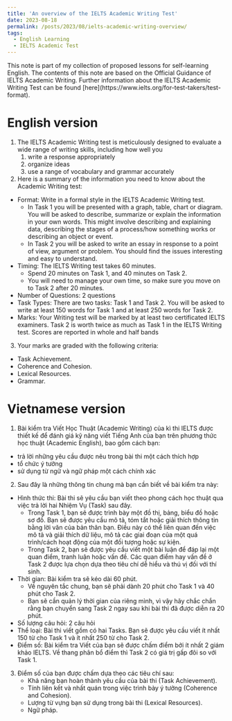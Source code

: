 ```yaml
---
title: 'An overview of the IELTS Academic Writing Test'
date: 2023-08-18
permalink: /posts/2023/08/ielts-academic-writing-overview/
tags:
  - English Learning
  - IELTS Academic Test
---
```


<aside>
This note is part of my collection of proposed lessons for self-learning English. The contents of this note are based on the Official Guidance of IELTS Academic Writing. Further information about the IELTS Academic Writing Test can be found [here](https://www.ielts.org/for-test-takers/test-format).
</aside>

# English version 
1. The IELTS Academic Writing test is meticulously designed to evaluate a wide range of writing skills, including how well you
    1. write a response appropriately
    2. organize ideas
    3. use a range of vocabulary and grammar accurately
2. Here is a summary of the information you need to know about the Academic Writing test:
  * Format: Write in a formal style in the IELTS Academic Writing test.
    - In Task 1 you will be presented with a graph, table, chart or diagram. You will be asked to describe, summarize or explain the information in your own words. This might involve describing and explaining data, describing the stages of a process/how something works or describing an object or event. 
    - In Task 2 you will be asked to write an essay in response to a point of view, argument or problem. You should find the issues interesting and easy to understand.  
  * Timing: The IELTS Writing test takes 60 minutes. 
    - Spend 20 minutes on Task 1, and 40 minutes on Task 2. 
    - You will need to manage your own time, so make sure you move on to Task 2 after 20 minutes.
  * Number of Questions: 2 questions
  * Task Types: There are two tasks: Task 1 and Task 2. You will be asked to write at least 150 words for Task 1 and at least 250 words for Task 2.
  * Marks: Your Writing test will be marked by at least two certificated IELTS examiners. Task 2 is worth twice as much as Task 1 in the IELTS Writing test. Scores are reported in whole and half bands

3. Your marks are graded with the following criteria:
  * Task Achievement.
  * Coherence and Cohesion.
  * Lexical Resources.
  * Grammar.

# Vietnamese version 
1. Bài kiểm tra Viết Học Thuật (Academic Writing) của kì thi IELTS được thiết kế để đánh giá kỹ năng viết Tiếng Anh của bạn trên phương thức học thuật (Academic English), bao gồm cách bạn:
  * trả lời những yêu cầu được nêu trong bài thi một cách thích hợp
  * tổ chức ý tưởng
  * sử dụng từ ngữ và ngữ pháp một cách chính xác

2. Sau đây là những thông tin chung mà bạn cần biết về bài kiểm tra này:
  * Hình thức thi: Bài thi sẽ yêu cầu bạn viết theo phong cách học thuật qua việc trả lời hai Nhiệm Vụ (Task) sau đây.
    - Trong Task 1, bạn sẽ được trình bày một đồ thị, bảng, biểu đồ hoặc sơ đồ. Bạn sẽ được yêu cầu mô tả, tóm tắt hoặc giải thích thông tin bằng lời văn của bản thân bạn. Điều này có thể liên quan đến việc mô tả và giải thích dữ liệu, mô tả các giai đoạn của một quá trình/cách hoạt động của một đối tượng hoặc sự kiện.
    - Trong Task 2, bạn sẽ được yêu cầu viết một bài luận để đáp lại một quan điểm, tranh luận hoặc vấn đề. Các quan điểm hay vấn đề ở Task 2 được lựa chọn dựa theo tiêu chí dễ hiểu và thú vị đối với thí sinh.
  * Thời gian: Bài kiểm tra sẽ kéo dài 60 phút.
    - Về nguyên tắc chung, bạn sẽ phải dành 20 phút cho Task 1 và 40 phút cho Task 2.
    - Bạn sẽ cần quản lý thời gian của riêng mình, vì vậy hãy chắc chắn rằng bạn chuyển sang Task 2 ngay sau khi bài thi đã được diễn ra 20 phút.
  * Số lượng câu hỏi: 2 câu hỏi
  * Thể loại: Bài thi viết gồm có hai Tasks. Bạn sẽ được yêu cầu viết ít nhất 150 từ cho Task 1 và ít nhất 250 từ cho Task 2.
  * Điểm số: Bài kiểm tra Viết của bạn sẽ được chấm điểm bởi ít nhất 2 giám khảo IELTS. Về thang phân bổ điểm thì Task 2 có giá trị gấp đôi so với Task 1.

3. Điểm số của bạn được chấm dựa theo các tiêu chí sau:
   * Khả năng bạn hoàn thành yêu cầu của bài thi (Task Achievement).
   * Tính liên kết và nhất quán trong việc trình bày ý tưởng (Coherence and Cohesion).
   * Lượng từ vựng bạn sử dụng trong bài thi (Lexical Resources).
   * Ngữ pháp.